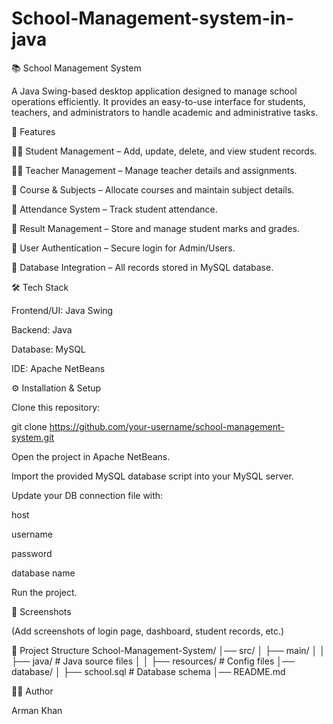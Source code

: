 # School-Management-system-in-java

📚 School Management System

A Java Swing-based desktop application designed to manage school operations efficiently. It provides an easy-to-use interface for students, teachers, and administrators to handle academic and administrative tasks.

🚀 Features

👩‍🎓 Student Management – Add, update, delete, and view student records.

👨‍🏫 Teacher Management – Manage teacher details and assignments.

📘 Course & Subjects – Allocate courses and maintain subject details.

📝 Attendance System – Track student attendance.

🧾 Result Management – Store and manage student marks and grades.

🔐 User Authentication – Secure login for Admin/Users.

💾 Database Integration – All records stored in MySQL database.

🛠️ Tech Stack

Frontend/UI: Java Swing

Backend: Java

Database: MySQL

IDE: Apache NetBeans

⚙️ Installation & Setup

Clone this repository:

git clone https://github.com/your-username/school-management-system.git


Open the project in Apache NetBeans.

Import the provided MySQL database script into your MySQL server.

Update your DB connection file with:

host

username

password

database name

Run the project.

📸 Screenshots

(Add screenshots of login page, dashboard, student records, etc.)

📂 Project Structure
School-Management-System/
│── src/
│   ├── main/
│   │   ├── java/         # Java source files
│   │   ├── resources/    # Config files
│── database/
│   ├── school.sql        # Database schema
│── README.md

👨‍💻 Author

Arman Khan
